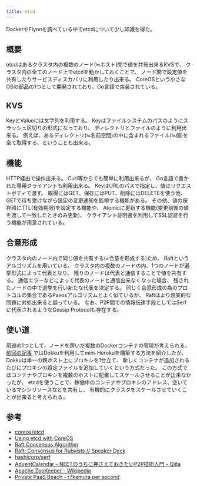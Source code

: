 ```yaml
---
title: etcd
---
```


DockerやFlynnを調べている中でetcdについて少し知識を得た。

## 概要
etcdはあるクラスタ内の複数のノード(≒ホスト)間で値を共有出来るKVSで、
クラスタ内の全てのノード上でetcdを動かしておくことで、
ノード間で設定値を共有したりサービスディスカバリに利用したり出来る。
CoreOSという小さなOSの部品の1つとして開発されており、Go言語で実装されている。

## KVS
KeyとValueには文字列を利用する。
Keyはファイルシステムのパスのようにスラッシュ区切りの形式になっており、
ディレクトリとファイルのように利用出来る。
例えば、あるディレクトリ(≒名前空間)の中に含まれるファイル(≒値)を全て取得する、ということも出来る。

## 機能
HTTP経由で操作出来る。
Curl等からでも簡単に利用出来るが、
Go言語で書かれた専用クライアントも利用出来る。
KeyはURLのパスで指定し、値はリクエストボディで渡す。
取得にはGET、保存にはPUT、削除にはDELETEを使う他、
GETで待ち受けながら設定の変更通知を監視する機能がある。
その他、値の保存時にTTL(有効期限)を設定する機能や、
Atomicに更新する機能(変更前後の値を渡して一致したときのみ更新)、
クライアント証明書を利用してSSL認証を行う機能が用意されている。

## 合意形成
クラスタ内のノード内で同じ値を共有する(=合意を形成する)ため、
Raftというアルゴリズムを用いている。
クラスタ内の複数のノードの内、1つのノードが選挙形式によって代表となり、
残りのノードは代表と通信することで値を共有する。
通信エラーなどによって代表のノードと通信出来なくなった場合、
残されたノードの中で選挙を行い新たな代表を決定する。
同じく合意形成の為のプロトコルの集合であるPaxosアルゴリズムとよく似ているが、
Raftはより現実的な問題に対処出来ると謳っている。
なお、P2P間での情報伝達手段としてはSerfに代表されるようなGossip Protocolも存在する。

## 使い道
用途の1つとして、ノードを跨いだ複数のDockerコンテナの管理が考えられる。
[前回の記事](http://r7kamura.github.io/2014/02/18/private-paas-beach.html)
ではDokkuを利用してmini-Herokuを構築する方法を紹介したが、
Dokkuは単一の親ホスト上にプロキシを1台立て、
新しくコンテナが追加されるたびにプロキシの設定ファイルを追加していくという方式だった。
この方式ではコンテナやプロキシを複数のホストに配置してスケールさせることが出来なかったが、
etcdを使うことで、稼働中のコンテナやプロキシのアドレス、空いているマシンリソースなどを共有し、
有機的にクラスタをスケールさせていくことが出来ると考えられる。

## 参考
* [coreos/etcd](https://github.com/coreos/etcd)
* [Using etcd with CoreOS](https://coreos.com/using-coreos/etcd/)
* [Raft Consensus Algorithm](http://raftconsensus.github.io/)
* [Raft: Consensus for Rubyists // Speaker Deck](https://speakerdeck.com/vanstee/raft-consensus-for-rubyists)
* [hashicorp/serf](https://github.com/hashicorp/serf)
* [AdventCalendar - NEETのうちに押さえておきたいP2P技術入門 - Qiita](http://qiita.com/nyarla/items/ba3f05c7c2c7bd6490e8)
* [Apache ZooKeeper - Wikipedia](http://ja.wikipedia.org/wiki/Apache_ZooKeeper)
* [Private PaaS Beach - r7kamura per second](http://r7kamura.github.io/2014/02/18/private-paas-beach.html)
